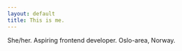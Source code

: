 ```yaml
---
layout: default
title: This is me.
---
```


She/her. Aspiring frontend developer. Oslo-area, Norway.